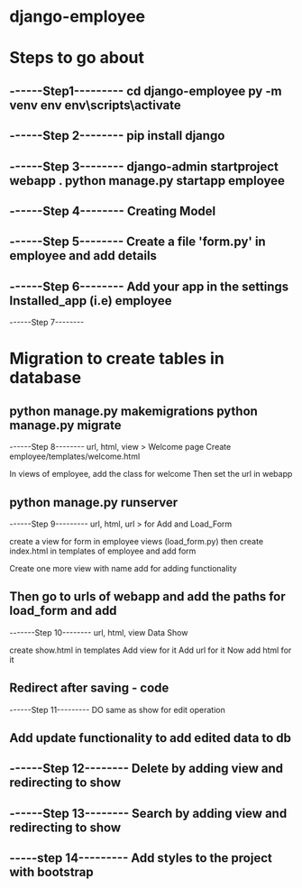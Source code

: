 # django-employee

Steps to go about
=================

------Step1---------
cd django-employee
py -m venv env
env\scripts\activate
--------------------

------Step 2--------
pip install django
--------------------

------Step 3--------
django-admin startproject webapp .
python manage.py startapp employee
--------------------

------Step 4--------
Creating Model
--------------------

------Step 5--------
Create a file 'form.py' in employee and add details
--------------------

------Step 6--------
Add your app in the settings Installed_app (i.e) employee
--------------------

------Step 7--------
# Migration to create tables in database
python manage.py makemigrations
python manage.py migrate
--------------------

------Step 8--------
url, html, view > Welcome page
Create employee/templates/welcome.html
 
In views of employee, add the class for welcome
Then set the url in webapp

python manage.py runserver
--------------------

------Step 9---------
url, html, url > for Add and Load_Form

create a view for form in employee views (load_form.py)
then create index.html in templates of employee and add form

Create one more view with name add for adding functionality

Then go to urls of webapp and add the paths for load_form and add
---------------------

-------Step 10--------
url, html, view Data Show

create show.html in templates
Add view for it
Add url for it
Now add html for it

Redirect after saving - code
----------------------

------Step 11---------
DO same as show for edit operation

Add update functionality to add edited data to db
---------------------

------Step 12--------
Delete by adding view and redirecting to show
---------------------

------Step 13--------
Search by adding view and redirecting to show
---------------------

-----step 14---------
Add styles to the project with bootstrap
---------------------